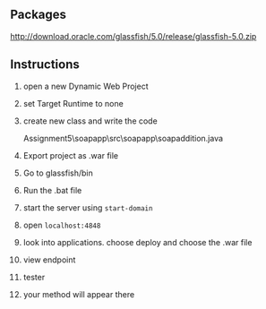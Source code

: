 ## Packages

http://download.oracle.com/glassfish/5.0/release/glassfish-5.0.zip

## Instructions

1. open a new Dynamic Web Project

2. set Target Runtime to none

3. create new class and write the code

    Assignment5\soapapp\src\soapapp\soapaddition.java

4. Export project as .war file

5. Go to glassfish/bin 

6. Run the .bat file

7. start the server using ```start-domain```

8. open ```localhost:4848```

9. look into applications. choose deploy and choose the .war file

10. view endpoint

11. tester

12. your method will appear there